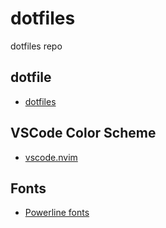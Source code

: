 # dotfiles
dotfiles repo

## dotfile
- [dotfiles](https://github.com/anishathalye/dotbot)

## VSCode Color Scheme
- [vscode.nvim](https://github.com/Mofiqul/vscode.nvim)

## Fonts
- [Powerline fonts](https://github.com/Mofiqul/vscode.nvim)
